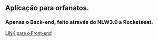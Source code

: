 ## Aplicação para orfanatos.

### Apenas o Back-end, feito através do NLW3.0 a Rocketseat.
[LINK para o Front-end](https://github.com/Ignacio-antonio/NLW3.0-frontend)
